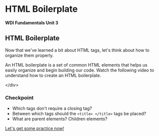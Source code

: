 # HTML Boilerplate

**WDI Fundamentals Unit 3**

## HTML Boilerplate

Now that we've learned a bit about HTML tags, let's think about how to organize them properly.

An HTML boilerplate is a set of common HTML elements that helps us easily organize and begin building our code. Watch the following video to understand how to create an HTML boilerplate.

&lt;/div&gt;

### Checkpoint

* Which tags don't require a closing tag?
* Between which tags should the `<title> </title>` tags be placed?
* What are parent elements? Children elements?

[Let's get some practice now!](hyperlinks-exercise.md)

